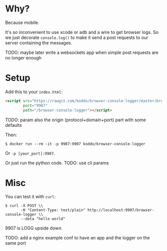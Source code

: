 
# Why?

Because mobile.

It's so inconvenient to use xcode or adb and a wire to get browser logs.
So we just decorate `console.log()` to make it send a post requests to our server containing the messages.

TODO: maybe later write a websockets app when simple post requests are no longer enough


# Setup

Add this to your `index.html`:

``` HTML
<script src="https://rawgit.com/koddo/browser-console-logger/master/browser-console-logger.js"
        port="9907"
        path="/browser-console-logger"></script>
```

TODO: param also the origin (protocol+domain+port) part with some defaults

Then:

``` Shell
$ docker run --rm -it -p 9907:9907 koddo/browser-console-logger
```

Or `-p [your_port]:9907`.

Or just run the python code.
TODO: use cli params

# Misc

You can test it with `curl`:

``` Shell
$ curl -X POST \\
       -H "Content-Type: text/plain" http://localhost:9907/browser-console-logger \\
       --data "hello world"
```

9907 is LOGG upside down.

TODO: add a nginx example conf to have an app and the logger on the same port
